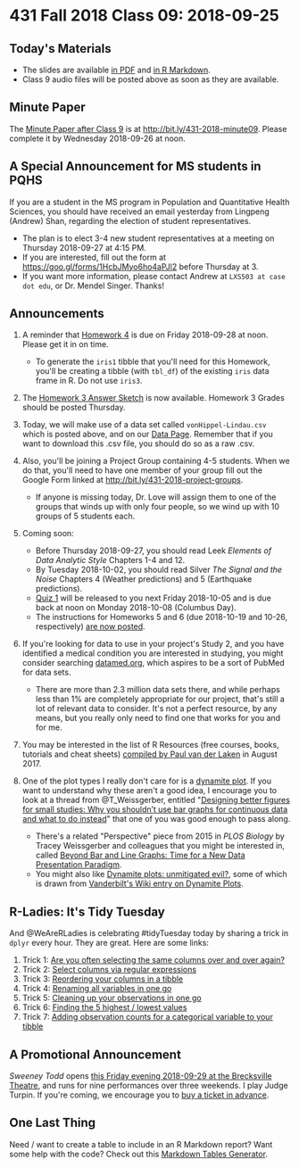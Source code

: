 # 431 Fall 2018 Class 09: 2018-09-25

## Today's Materials

- The slides are available [in PDF](https://github.com/THOMASELOVE/431-2018/blob/master/slides/class09/431_class-09-slides_2018.pdf) and [in R Markdown](https://raw.githubusercontent.com/THOMASELOVE/431-2018/master/slides/class09/431_class-09-slides_2018.Rmd).
- Class 9 audio files will be posted above as soon as they are available.

## Minute Paper

The [Minute Paper after Class 9](http://bit.ly/431-2018-minute09) is at http://bit.ly/431-2018-minute09. Please complete it by Wednesday 2018-09-26 at noon.

## A Special Announcement for MS students in PQHS

If you are a student in the MS program in Population and Quantitative Health Sciences, you should have received an email yesterday from Lingpeng (Andrew) Shan, regarding the election of student representatives. 

- The plan is to elect 3-4 new student representatives at a meeting on Thursday 2018-09-27 at 4:15 PM. 
- If you are interested, fill out the form at https://goo.gl/forms/1HcbJMyo6ho4aPJl2 before Thursday at 3.
- If you want more information, please contact Andrew at `LXS503 at case dot edu`, or Dr. Mendel Singer. Thanks!

## Announcements

1. A reminder that [Homework 4](https://github.com/THOMASELOVE/431-2018/tree/master/homework/Homework4) is due on Friday 2018-09-28 at noon. Please get it in on time. 
    - To generate the `iris1` tibble that you'll need for this Homework, you'll be creating a tibble (with `tbl_df`) of the existing `iris` data frame in R. Do not use `iris3`.
    
2. The [Homework 3 Answer Sketch](https://github.com/THOMASELOVE/431-2018/tree/master/homework/Homework3) is now available. Homework 3 Grades should be posted Thursday.

3. Today, we will make use of a data set called `vonHippel-Lindau.csv` which is posted above, and on our [Data Page](https://github.com/THOMASELOVE/431-2018-data). Remember that if you want to download this .csv file, you should do so as a raw .csv.

4. Also, you'll be joining a Project Group containing 4-5 students. When we do that, you'll need to have one member of your group fill out the Google Form linked at http://bit.ly/431-2018-project-groups. 
    - If anyone is missing today, Dr. Love will assign them to one of the groups that winds up with only four people, so we wind up with 10 groups of 5 students each.

5. Coming soon:
    - Before Thursday 2018-09-27, you should read Leek *Elements of Data Analytic Style* Chapters 1-4 and 12.
    - By Tuesday 2018-10-02, you should read Silver *The Signal and the Noise* Chapters 4 (Weather predictions) and 5 (Earthquake predictions).
    - [Quiz 1](https://github.com/THOMASELOVE/431-2018/tree/master/quizzes) will be released to you next Friday 2018-10-05 and is due back at noon on Monday 2018-10-08 (Columbus Day).
    - The instructions for Homeworks 5 and 6 (due 2018-10-19 and 10-26, respectively) [are now posted](https://github.com/THOMASELOVE/431-2018/tree/master/homework).

6. If you're looking for data to use in your project's Study 2, and you have identified a medical condition you are interested in studying, you might consider searching [datamed.org](https://datamed.org/), which aspires to be a sort of PubMed for data sets. 
    - There are more than 2.3 million data sets there, and while perhaps less than 1% are completely appropriate for our project, that's still a lot of relevant data to consider. It's not a perfect resource, by any means, but you really only need to find one that works for you and for me.

7. You may be interested in the list of R Resources (free courses, books, tutorials and cheat sheets) [compiled by Paul van der Laken](https://paulvanderlaken.com/2017/08/10/r-resources-cheatsheets-tutorials-books/) in August 2017.

8. One of the plot types I really don't care for is a [dynamite plot](http://biostat.mc.vanderbilt.edu/wiki/Main/DynamitePlots). If you want to understand why these aren't a good idea, I encourage you to look at a thread from @T_Weissgerber, entitled "[Designing better figures for small studies: Why you shouldn’t use bar graphs for continuous data and what to do instead](https://threadreaderapp.com/thread/1040576802979233793.html)" that one of you was good enough to pass along. 
    - There's a related "Perspective" piece from 2015 in *PLOS Biology* by Tracey Weissgerber and colleagues that you might be interested in, called [Beyond Bar and Line Graphs: Time for a New Data Presentation Paradigm](https://journals.plos.org/plosbiology/article?id=10.1371/journal.pbio.1002128). 
    - You might also like [Dynamite plots: unmitigated evil?](http://emdbolker.wikidot.com/blog:dynamite), some of which is drawn from [Vanderbilt's Wiki entry on Dynamite Plots](http://biostat.mc.vanderbilt.edu/wiki/Main/DynamitePlots).

## R-Ladies: It's Tidy Tuesday

And @WeAreRLadies is celebrating #tidyTuesday today by sharing a trick in `dplyr` every hour. They are great. Here are some links:

1. Trick 1: [Are you often selecting the same columns over and over again?](https://twitter.com/WeAreRLadies/status/1044528935470415877)
2. Trick 2: [Select columns via regular expressions](https://twitter.com/WeAreRLadies/status/1044543907055489026)
3. Trick 3: [Reordering your columns in a tibble](https://twitter.com/WeAreRLadies/status/1044557129934426113)
4. Trick 4: [Renaming all variables in one go](https://twitter.com/WeAreRLadies/status/1044572235577475073)
5. Trick 5: [Cleaning up your observations in one go](https://twitter.com/WeAreRLadies/status/1044587331913756672)
6. Trick 6: [Finding the 5 highest / lowest values](https://twitter.com/WeAreRLadies/status/1044602429856272384)
7. Trick 7: [Adding observation counts for a categorical variable to your tibble](https://twitter.com/WeAreRLadies/status/1044617527039426560)

## A Promotional Announcement

*Sweeney Todd* opens [this Friday evening 2018-09-29 at the Brecksville Theatre](https://github.com/THOMASELOVE/theater), and runs for nine performances over three weekends. I play Judge Turpin. If you're coming, we encourage you to [buy a ticket in advance](https://github.com/THOMASELOVE/theater).

## One Last Thing

Need / want to create a table to include in an R Markdown report? Want some help with the code? Check out this [Markdown Tables Generator](https://www.tablesgenerator.com/markdown_tables).

